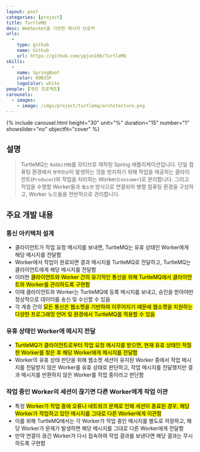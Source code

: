 ```yaml
---
layout: post
categories: [project]
title: TurtleMQ
desc: WebSocket을 기반한 메시지 브로커
urls:
  -
    type: github
    name: Github
    url: https://github.com/ypjun100/TurtleMQ
skills:
  -
    name: SpringBoot
    color: 6DB33F
    logoColor: white
people: [개인 프로젝트]
carousels:
  - images: 
    - image: /imgs/project/turtlemq/architecture.png
---
```


{% include carousel.html height="30" unit="%" duration="15" number="1" showslider="no" objectfit="cover" %}

## 설명
> TurtleMQ는 `RabbitMQ`를 모티브로 제작된 Spring 애플리케이션입니다. 단일 컴퓨팅 환경에서 `병목현상`이 발생하는 것을 방지하기 위해 작업을 제공하는 클라이언트(`Producer`)와 작업을 처리하는 Worker(`Consumer`)로 분리합니다. 그리고 작업을 수행할 Worker들과 `웹소켓` 방식으로 연결되어 병렬 컴퓨팅 환경을 구성하고, Worker 노드들을 전반적으로 관리합니다.

## 주요 개발 내용
### 통신 아키텍처 설계
* 클라이언트가 작업 요청 메시지를 보내면, TurtleMQ는 유휴 상태인 Worker에게 해당 메시지를 전달함
* Worker에서 작업이 완료되면 결과 메시지를 TurtleMQ로 전달하고, TurtleMQ는 클라이언트에게 해당 메시지를 전달함
* 이러한 <mark>클라이언트와 Worker 간의 유기적인 통신을 위해 TurtleMQ에서 클라이언트와 Worker를 관리하도록 구현함</mark>
* 이때 클라이언트와 Worker는 TurtleMQ에 등록 메시지를 보내고, 승인을 받아야만 정상적으로 데이터를 송신 및 수신할 수 있음
* 각 계층 간의 <mark>모든 통신은 웹소켓을 기반하여 이루어지기 때문에 웹소켓을 지원하는 다양한 프로그래밍 언어 및 환경에서 TurtleMQ를 적용할 수 있음</mark>

### 유휴 상태인 Worker에 메시지 전달
* <mark>TurtleMQ가 클라이언트로부터 작업 요청 메시지를 받으면, 현재 유휴 상태인 적절한 Worker를 찾은 후 해당 Worker에게 메시지를 전달함</mark>
* Worker의 유휴 상태 판단을 위해 웹소켓 세션이 유지된 Worker 중에서 작업 메시지를 전달받지 않은 Worker를 유휴 상태로 판단하고, 작업 메시지를 전달했지만 결과 메시지를 반환하지 않은 Worker를 작업 중이라고 판단함

### 작업 중인 Worker의 세션이 끊기면 다른 Worker에게 작업 이관
* 특정 <mark>Worker가 작업 중에 오류나 네트워크 문제로 인해 세션이 종료된 경우, 해당 Worker가 작업하고 있던 메시지를 그대로 다른 Worker에게 이관함</mark>
* 이를 위해 TurtleMQ에서는 각 Worker가 작업 중인 메시지를 별도로 저장하고, 해당 Worker가 문제가 발생하면 해당 메시지를 그대로 다른 Worker에게 전달함
* 만약 연결이 끊긴 Worker가 다시 접속하여 작업 결과를 보낸다면 해당 결과는 무시하도록 구현함